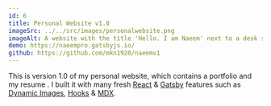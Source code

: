 ```yaml
---
id: 6
title: Personal Website v1.0
imageSrc: ../../src/images/personalwebsite.png
imageAlt: A website with the title 'Hello. I am Naeem' next to a desk sitting on the table
demo: https://naeempro.gatsbyjs.io/
github: https://github.com/mkn1920/naeemv1
---
```


This is version 1.0 of my personal website, which contains a portfolio and my resume . I built it with many fresh [React](https://reactjs.org/) & [Gatsby](https://www.gatsbyjs.com/) features such as [Dynamic Images](https://www.gatsbyjs.com/docs/how-to/images-and-media/using-gatsby-plugin-image/#dynamic-images), [Hooks](https://reactjs.org/docs/hooks-intro.html) & [MDX](https://mdxjs.com/).
